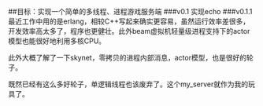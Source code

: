 ##目标：实现一个简单的多线程、进程游戏服务端
###v0.1 实现echo
###v0.1.1 
最近工作中用的是erlang，相较C++写起来确实更容易，虽然运行效率差很多，开发效率高太多了，程序也更健壮。此外beam虚拟机轻量级进程支持下的actor模型也能很好地利用多核CPU。

此外大概了解了一下skynet，零拷贝的进程内部消息，actor模型，也是很好的轮子。

既然已经有这么多好轮子，单逻辑线程也该废弃了。这个my_server就作为我的玩具了。
